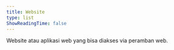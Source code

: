```yaml
---
title: Website
type: list
ShowReadingTime: false
---
```


Website atau aplikasi web yang bisa diakses via peramban web.